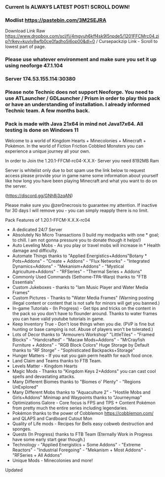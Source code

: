 ### Current Is ALWAYS LATEST POST! SCROLL DOWN!

### Modlist https://pastebin.com/3M2SEJRA

Download Link Raw https://www.dropbox.com/scl/fi/4mgvuh6kff4sk9l5npde5/1201FFCMrc04.zip?rlkey=kuvlv8wfb0ce0fadho5l6op00&dl=0 / Cursepackzip Link - Scroll to lowest part of page.

### Please use whatever environment and make sure you set it up using neoforge 47.1.104

### Server 174.53.155.114:30380

### Please note Technic does not support Neoforge. You need to use ATLauncher / GDLauncher / Prism in order to play this pack or have an understanding of installation. I already informed Technic team. A few months back.

### Pack is made with Java 21x64 in mind not Java17x64. All testing is done on Windows 11

Welcome to a world of Kingdom Hearts + Minecolonies + Minecraft + Pokémon. In the world of Fiction Friction Cobbled Monsters you can experience a unique journey all your own.

In order to Join the 1.20.1-FFCM-rc04-X.X.X- Server you need 8192MB Ram

Server is whitelist only due to bot spam use the link below to request access  please provide your in game name some information about yourself like how long you have been playing Minecraft and what you want to do on the server.

(https://discord.gg/GNh8j3zqAN)

Please make sure you @zer0necrosis to guarantee my attention. If inactive for 30 days I will remove you - you can simply reapply there is no limit.

Pack Features of 1.20.1-FFCM-X.X.X-rc04

* A dedicated 24/7 Server
* Absolutely No Micro Transactions (I build my modpacks with one * goal; to chill. I am not gonna pressure you to donate though it helps!)
* Auto Leveling Mobs - As you play or travel mobs will increase in * Health damage and difficulty.
* Automate Things thanks to "Applied Energistics+Addons"Botany * Pots+Addons" - "Create + Addons" - "Flux Networks" - "Integrated Dynamics+Addons" - "Mekanism+Addons" - "Mystical Agriculture+Addons" - "RFSeries" - "Thermal Series + Addons"
* Commonly Used Commands (Sethome-TPA-Warp) thanks to "FTB Essentials"
* Custom Jukeboxes - thanks to "Iam Music Player and Water Media Frames"
* Custom Pictures - Thanks to "Water Media Frames" (Warning posting illegal content or content that is not safe for minors will get you banned.)
* In-game Tutorials - (In Progress) - Get tips and tricks on the content in the pack so you don't have to flounder around. Thanks to water frames you can have valid youtube tutorials in game.
* Keep Inventory True - Don't lose things when you die. (PVP is fine but hunting or base camping is not. Abuse of players won't be tolerated.)
* Lots of Decor thanks to "Armourers Workshop" "LittleTiles" - "Framed Blocks" - "Handcrafted" - "Macaw Mods+Addons" - "MrCrayfish Furniture + Addons" - "RGB Block Colors"
Huge Storage by Default thanks to "RF Storge" - "Sophisticated Backpacks+Storage"
* Hunger Matters - If you eat you gain perm health for each food once.
* Land Claim and Teams thanks to FTB Team. 
* Levels Matter - Kingdom Hearts
* Magic Mods - Thanks to "Kingdom Keys 2+Addons" you can cast cool spells and devastating attacks.
* Many Different Biomes thanks to "Biomes o' Plenty" - "Regions UnExplored"
* Many Different Mobs thanks to "Aquaculture 2" - "Hostile Mobs and Girls+Addons"
Minimap and Waypoints thanks to "Journeymap"
* Optimizations Galore - Core focus is FPS and TPS + Content
Pokémon from pretty much the entire series including legendaries.
* Pokémon thanks to the power of Cobblemon https://cobblemon.com/ and QLAPS and Cardboard Cutout Mon
* Quality of Life mods - Recipes for Bells easy cobweb destruction and sponges.
* Quests (In Progress) thanks to FTB Team (Eternally Work in Progress have some early start gear though.)
* Technology - "Applied Energistics + Some Addons" - "Extreme Reactors" - "Industrial Foregoing" - "Mekanism + Most Addons" - "RFSeries + All Addons"
* Unique Mods - Minecolonies and more!

Updated
